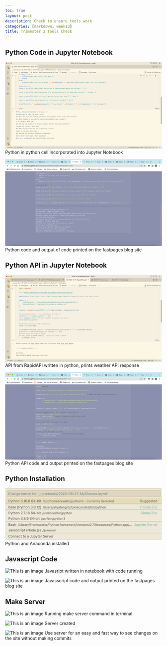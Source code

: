 ```yaml
---
toc: true
layout: post
description: Check to ensure tools work
categories: [markdown, week13]
title: Trimester 2 Tools Check
---
```

## Python Code in Jupyter Notebook
![This is an image](https://github.com/aliyatang/Aliya/blob/master/images/2022-11-18-pic1.png?raw=true)
Python in python cell incorporated into Jupyter Notebook

![This is an image](https://github.com/aliyatang/Aliya/blob/master/images/2022-11-18-pic2.png?raw=true)
Python code and output of code printed on the fastpages blog site

## Python API in Jupyter Notebook
![This is an image](https://github.com/aliyatang/Aliya/blob/master/images/2022-11-18-pic3.png?raw=true)
API from RapidAPI written in python, prints weather API response

![This is an image](https://github.com/aliyatang/Aliya/blob/master/images/2022-11-18-pic4.png?raw=true)
Python API code and output printed on the fastpages blog site

## Python Installation
![This is an image](https://github.com/aliyatang/Aliya/blob/master/images/2022-11-18-pic5.png?raw=true)
Python and Anaconda installed

## Javascript Code
![This is an image]()
Javasript written in notebook with code running

![This is an image]()
Javasscript code and output printed on the fastpages blog site

## Make Server
![This is an image]()
Running make server command in terminal

![This is an image]()
Server created

![This is an image]()
Use server for an easy and fast way to see changes on the site without making commits